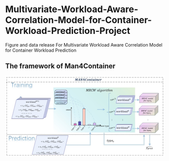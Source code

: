 # Multivariate-Workload-Aware-Correlation-Model-for-Container-Workload-Prediction-Project
Figure and data release For Multivariate Workload Aware Correlation Model for Container Workload Prediction 
## The framework of Man4Container
![Man4Container](./man4Container.jpg)

